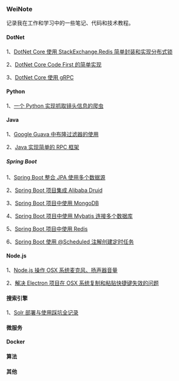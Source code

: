 ### WeiNote
记录我在工作和学习中的一些笔记、代码和技术教程。

#### DotNet
1、[DotNet Core 使用 StackExchange.Redis 简单封装和实现分布式锁](/DotNet/DotNet%20Core%20使用%20StackExchange.Redis%20简单封装和实现分布式锁.md)

2、[DotNet Core Code First 的简单实现](https://github.com/weisenzcharles/WeiNote/tree/master/DotNet/DotNetCoreCodeFirst)

3、[DotNet Core 使用 gRPC](/DotNet/DotNet%20Core%20使用%20gRPC.md)

#### Python
1、[一个 Python 实现抓取镜头信息的爬虫](https://github.com/weisenzcharles/WeiNote/tree/master/lenses)

#### Java
1、[Google Guava 中布隆过滤器的使用](/Java/Google%20Guava%20中布隆过滤器的使用.md)

2、[Java 实现简单的 RPC 框架](/Java/Java%20实现简单的%20RPC%20框架.md)
##### Spring Boot
1、[Spring Boot 整合 JPA 使用多个数据源](/Java/Spring%20Boot/Spring%20Boot%20整合%20JPA%20使用多个数据源.md)

2、[Spring Boot 项目集成 Alibaba Druid](/Java/Spring%20Boot/Spring%20Boot%20项目集成%20Alibaba%20Druid.md)

3、[Spring Boot 项目中使用 MongoDB](/Java/Spring%20Boot/Spring%20Boot%20项目中使用%20MongoDB.md)

4、[Spring Boot 项目中使用 Mybatis 连接多个数据库](/Java/Spring%20Boot/Spring%20Boot%20项目中使用%20Mybatis%20连接多个数据库.md)

5、[Spring Boot 项目中使用 Redis](/Java/Spring%20Boot/Spring%20Boot%20项目中使用%20Redis.md)

6、[Spring Boot 使用 @Scheduled 注解创建定时任务](/Java/Spring%20Boot/Spring%20Boot%20使用%20@Scheduled%20注解创建定时任务.md)

#### Node.js
1、[Node.js 操作 OSX 系统麦克风、扬声器音量](/Node/Node.js%20操作%20OSX%20系统麦克风、扬声器音量.md)

2、[解决 Electron 项目在 OSX 系统复制和粘贴快捷键失效的问题](/Node/解决%20Electron%20项目在%20OSX%20系统复制和粘贴快捷键失效的问题.md)

#### 搜索引擎
1、[Solr 部署与使用踩坑全记录](/Search/Solr%20部署与使用踩坑全记录.md)


#### 微服务


#### Docker



#### 算法


#### 其他

